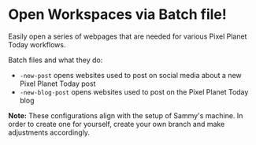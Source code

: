 # Open Workspaces via Batch file!

Easily open a series of webpages that are needed for various Pixel Planet Today workflows.

Batch files and what they do:

- `-new-post` opens websites used to post on social media about a new Pixel Planet Today post
- `-new-blog-post` opens websites used to post on the Pixel Planet Today blog

**Note:** These configurations align with the setup of Sammy's machine. In order to create one for yourself, create your own branch and make adjustments accordingly.
